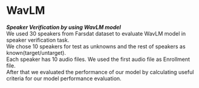 # WavLM
***Speaker Verification by using WavLM model***<br/>
We used 30 speakers from Farsdat dataset to evaluate WavLM model in speaker verification task. <br/>
We chose 10 speakers for test as unknowns and the rest of speakers as known(target/untarget). <br/>Each speaker has 10 audio files.
We used the first audio file as Enrollment file.<br/>
After that we evaluated the performance of our model by calculating useful criteria for our model performance evaluation.
